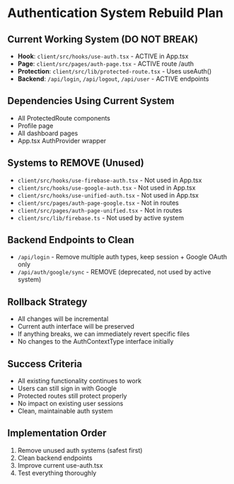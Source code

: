 # Authentication System Rebuild Plan

## Current Working System (DO NOT BREAK)
- **Hook**: `client/src/hooks/use-auth.tsx` - ACTIVE in App.tsx
- **Page**: `client/src/pages/auth-page.tsx` - ACTIVE route /auth
- **Protection**: `client/src/lib/protected-route.tsx` - Uses useAuth()
- **Backend**: `/api/login`, `/api/logout`, `/api/user` - ACTIVE endpoints

## Dependencies Using Current System
- All ProtectedRoute components
- Profile page
- All dashboard pages  
- App.tsx AuthProvider wrapper

## Systems to REMOVE (Unused)
- `client/src/hooks/use-firebase-auth.tsx` - Not used in App.tsx
- `client/src/hooks/use-google-auth.tsx` - Not used in App.tsx  
- `client/src/hooks/use-unified-auth.tsx` - Not used in App.tsx
- `client/src/pages/auth-page-google.tsx` - Not in routes
- `client/src/pages/auth-page-unified.tsx` - Not in routes
- `client/src/lib/firebase.ts` - Not used by active system

## Backend Endpoints to Clean
- `/api/login` - Remove multiple auth types, keep session + Google OAuth only
- `/api/auth/google/sync` - REMOVE (deprecated, not used by active system)

## Rollback Strategy
- All changes will be incremental
- Current auth interface will be preserved
- If anything breaks, we can immediately revert specific files
- No changes to the AuthContextType interface initially

## Success Criteria  
- All existing functionality continues to work
- Users can still sign in with Google
- Protected routes still protect properly
- No impact on existing user sessions
- Clean, maintainable auth system

## Implementation Order
1. Remove unused auth systems (safest first)
2. Clean backend endpoints
3. Improve current use-auth.tsx
4. Test everything thoroughly